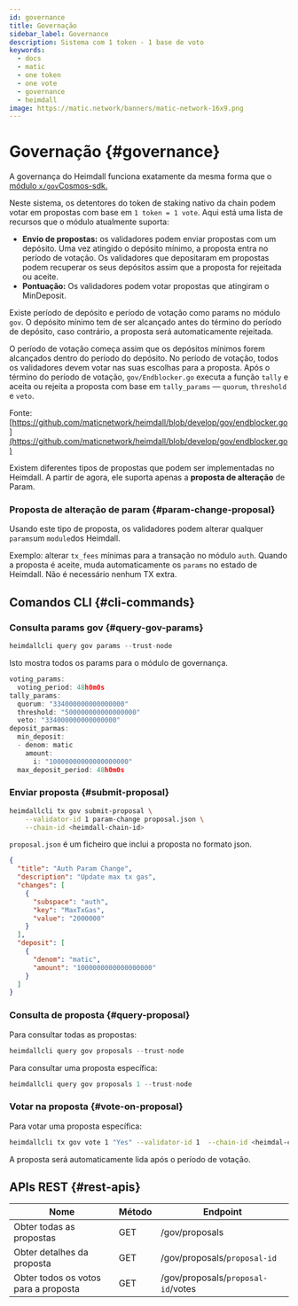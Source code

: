 ```yaml
---
id: governance
title: Governação
sidebar_label: Governance
description: Sistema com 1 token - 1 base de voto
keywords:
  - docs
  - matic
  - one token
  - one vote
  - governance
  - heimdall
image: https://matic.network/banners/matic-network-16x9.png
---
```


# Governação {#governance}

A governança do Heimdall funciona exatamente da mesma forma que o [módulo `x/gov`Cosmos-sdk.](https://docs.cosmos.network/master/modules/gov/)

Neste sistema, os detentores do token de staking nativo da chain podem votar em propostas com base em `1 token = 1 vote`. Aqui está uma lista de recursos que o módulo atualmente suporta:

- **Envio de propostas:** os validadores podem enviar propostas com um depósito. Uma vez atingido o depósito mínimo, a proposta entra no período de votação. Os validadores que depositaram em propostas podem recuperar os seus depósitos assim que a proposta for rejeitada ou aceite.
- **Pontuação:** Os validadores podem votar propostas que atingiram o MinDeposit.

Existe período de depósito e período de votação como params no módulo `gov`. O depósito mínimo tem de ser alcançado antes do término do período de depósito, caso contrário, a proposta será automaticamente rejeitada.

O período de votação começa assim que os depósitos mínimos forem alcançados dentro do período do depósito. No período de votação, todos os validadores devem votar nas suas escolhas para a proposta. Após o término do período de votação, `gov/Endblocker.go` executa a função `tally` e aceita ou rejeita a proposta com base em `tally_params` — `quorum`, `threshold` e `veto`.

Fonte: [https://github.com/maticnetwork/heimdall/blob/develop/gov/endblocker.go](https://github.com/maticnetwork/heimdall/blob/develop/gov/endblocker.go)

Existem diferentes tipos de propostas que podem ser implementadas no Heimdall. A partir de agora, ele suporta apenas a **proposta de alteração** de Param.

### Proposta de alteração de param {#param-change-proposal}

Usando este tipo de proposta, os validadores podem alterar qualquer `params`um `module`dos Heimdall.

Exemplo: alterar `tx_fees` mínimas para a transação no módulo `auth`. Quando a proposta é aceite, muda automaticamente os `params` no estado de Heimdall. Não é necessário nenhum TX extra.

## Comandos CLI {#cli-commands}

### Consulta params gov {#query-gov-params}

```go
heimdallcli query gov params --trust-node
```

Isto mostra todos os params para o módulo de governança.

```go
voting_params:
  voting_period: 48h0m0s
tally_params:
  quorum: "334000000000000000"
  threshold: "500000000000000000"
  veto: "334000000000000000"
deposit_parmas:
  min_deposit:
  - denom: matic
    amount:
      i: "10000000000000000000"
  max_deposit_period: 48h0m0s
```

### Enviar proposta {#submit-proposal}

```bash
heimdallcli tx gov submit-proposal \
	--validator-id 1 param-change proposal.json \
	--chain-id <heimdall-chain-id>
```

`proposal.json` é um ficheiro que inclui a proposta no formato json.

```json
{
  "title": "Auth Param Change",
  "description": "Update max tx gas",
  "changes": [
    {
      "subspace": "auth",
      "key": "MaxTxGas",
      "value": "2000000"
    }
  ],
  "deposit": [
    {
      "denom": "matic",
      "amount": "1000000000000000000"
    }
  ]
}
```

### Consulta de proposta {#query-proposal}

Para consultar todas as propostas:

```go
heimdallcli query gov proposals --trust-node
```

Para consultar uma proposta específica:

```go
heimdallcli query gov proposals 1 --trust-node
```

### Votar na proposta {#vote-on-proposal}

Para votar uma proposta específica:

```bash
heimdallcli tx gov vote 1 "Yes" --validator-id 1  --chain-id <heimdal-chain-id>
```

A proposta será automaticamente lida após o período de votação.

## APIs REST {#rest-apis}

| Nome | Método | Endpoint |
|----------------------|------|------------------|
| Obter todas as propostas | GET | /gov/proposals |
| Obter detalhes da proposta | GET | /gov/proposals/`proposal-id` |
| Obter todos os votos para a proposta | GET | /gov/proposals/`proposal-id`/votes |
